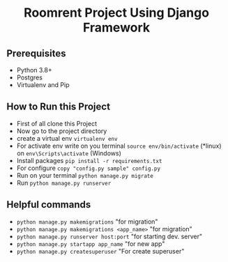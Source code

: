 <h1 align='center'>Roomrent Project Using Django Framework</h1>


## Prerequisites
  - Python 3.8+
  - Postgres
  - Virtualenv and Pip

## How to Run this Project

  - First of all clone this Project
  - Now go to the project directory
  - create a virtual env `virtualenv env`
  - For activate env write on you terminal `source env/bin/activate` (*linux) on `env\Scripts\activate` (Windows)
  - Install packages `pip install -r requirements.txt`
  - For configure `copy "config.py sample" config.py`
  - Run on your terminal `python manage.py migrate`
  - Run `python manage.py runserver`

## Helpful commands
  - `python manage.py makemigrations` "for migration"
  - `python manage.py makemigrations <app_name>` "for migration"
  - `python manage.py runserver host:port` "for starting dev. server"
  - `python manage.py startapp app_name` "for new app"
  - `python manage.py createsuperuser` "For create superuser"


